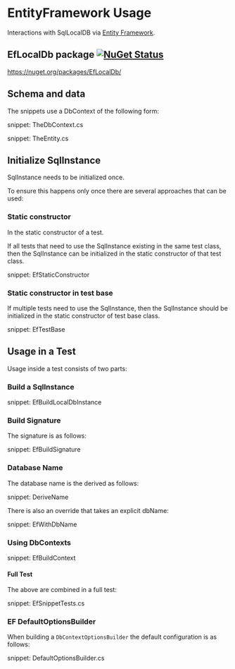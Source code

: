 # EntityFramework Usage

Interactions with SqlLocalDB via [Entity Framework](https://docs.microsoft.com/en-us/ef/core/).


## EfLocalDb package [![NuGet Status](http://img.shields.io/nuget/v/EfLocalDb.svg)](https://www.nuget.org/packages/EfLocalDb/)

https://nuget.org/packages/EfLocalDb/


## Schema and data

The snippets use a DbContext of the following form:

snippet: TheDbContext.cs

snippet: TheEntity.cs


## Initialize SqlInstance

SqlInstance needs to be initialized once.

To ensure this happens only once there are several approaches that can be used:


### Static constructor

In the static constructor of a test.

If all tests that need to use the SqlInstance existing in the same test class, then the SqlInstance can be initialized in the static constructor of that test class.

snippet: EfStaticConstructor


### Static constructor in test base

If multiple tests need to use the SqlInstance, then the SqlInstance should be initialized in the static constructor of test base class.

snippet: EfTestBase


## Usage in a Test

Usage inside a test consists of two parts:


### Build a SqlInstance

snippet: EfBuildLocalDbInstance


### Build Signature

The signature is as follows:

snippet: EfBuildSignature


### Database Name

The database name is the derived as follows:

snippet: DeriveName

There is also an override that takes an explicit dbName:

snippet: EfWithDbName


### Using DbContexts

snippet: EfBuildContext


#### Full Test

The above are combined in a full test:

snippet: EfSnippetTests.cs


### EF DefaultOptionsBuilder

When building a `DbContextOptionsBuilder` the default configuration is as follows:

snippet: DefaultOptionsBuilder.cs